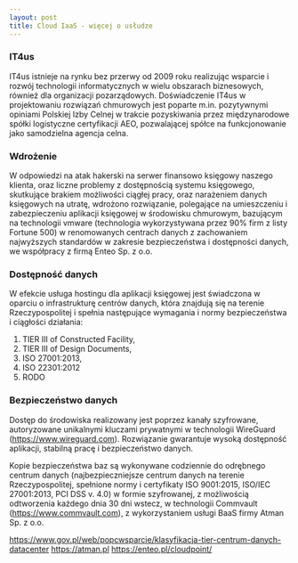 ```yaml
---
layout: post
title: Cloud IaaS - więcej o usłudze
---
```


### IT4us
IT4us istnieje na rynku bez przerwy od 2009 roku realizując wsparcie i rozwój technologii informatycznych w wielu obszarach biznesowych, również dla organizacji pozarządowych. 
Doświadczenie IT4us w projektowaniu rozwiązań chmurowych jest poparte m.in. pozytywnymi opiniami Polskiej Izby Celnej w trakcie pozyskiwania przez międzynarodowe spółki logistyczne certyfikacji AEO, pozwalającej spółce na funkcjonowanie jako samodzielna agencja celna. 

### Wdrożenie
W odpowiedzi na atak hakerski na serwer finansowo księgowy naszego klienta, oraz liczne problemy z dostępnością systemu księgowego, skutkujące brakiem możliwości ciągłej pracy, oraz narażeniem danych księgowych na utratę, wdrożono rozwiązanie, polegające na umieszczeniu i zabezpieczeniu aplikacji księgowej w środowisku chmurowym, bazującym na technologii vmware (technologia wykorzystywana przez 90% firm z listy Fortune 500) w renomowanych centrach danych z zachowaniem najwyższych standardów w zakresie bezpieczeństwa i dostępności danych, we współpracy z firmą Enteo Sp. z o.o.   

### Dostępność danych
W efekcie usługa hostingu dla aplikacji księgowej jest świadczona w oparciu o infrastrukturę centrów danych, która znajdują się na terenie Rzeczypospolitej i spełnia następujące wymagania i normy bezpieczeństwa i ciągłości działania: 
1. TIER III of Constructed Facility, 
2. TIER III of Design Documents, 
3. ISO 27001:2013, 
4. ISO 22301:2012 
5. RODO

### Bezpieczeństwo danych
Dostęp do środowiska realizowany jest poprzez kanały szyfrowane, autoryzowane unikalnymi kluczami prywatnymi w technologii WireGuard (https://www.wireguard.com).
Rozwiązanie gwarantuje wysoką dostępność aplikacji, stabilną pracę i bezpieczeństwo danych. 

Kopie bezpieczeństwa baz są wykonywane codziennie do odrębnego centrum danych (najbezpieczniejsze centrum danych na terenie Rzeczypospolitej, spełnione normy i certyfikaty ISO 9001:2015, ISO/IEC 27001:2013, PCI DSS v. 4.0) w formie szyfrowanej, z możliwością odtworzenia każdego dnia 30 dni wstecz, w technologii Commvault (https://www.commvault.com), z wykorzystaniem usługi BaaS firmy Atman Sp. z o.o. 

https://www.gov.pl/web/popcwsparcie/klasyfikacja-tier-centrum-danych-datacenter 
https://atman.pl 
https://enteo.pl/cloudpoint/ 
